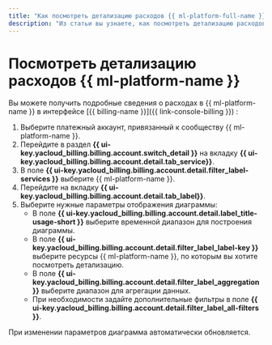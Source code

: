 ```yaml
---
title: "Как посмотреть детализацию расходов {{ ml-platform-full-name }}"
description: "Из статьи вы узнаете, как посмотреть детализацию расходов {{ ml-platform-name }}." 
---
```


# Посмотреть детализацию расходов {{ ml-platform-name }}

Вы можете получить подробные сведения о расходах в {{ ml-platform-name }} в интерфейсе [{{ billing-name }}]({{ link-console-billing }}) :

1. Выберите платежный аккаунт, привязанный к сообществу {{ ml-platform-name }}.
1. Перейдите в раздел **{{ ui-key.yacloud_billing.billing.account.switch_detail }}** на вкладку **{{ ui-key.yacloud_billing.billing.account.detail.tab_service}}**.
1. В поле **{{ ui-key.yacloud_billing.billing.account.detail.filter_label-services }}** выберите {{ ml-platform-name }}.
1. Перейдите на вкладку **{{ ui-key.yacloud_billing.billing.account.detail.tab_label}}**.
1. Выберите нужные параметры отображения диаграммы:
   * В поле **{{ ui-key.yacloud_billing.billing.account.detail.label_title-usage-short }}** выберите временной диапазон для построения диаграммы. 
   * В поле **{{ ui-key.yacloud_billing.billing.account.detail.filter_label_label-key }}** выберите ресурсы {{ ml-platform-name }}, по которым вы хотите посмотреть детализацию.
   * В поле **{{ ui-key.yacloud_billing.billing.account.detail.filter_label_aggregation }}** выберите диапазон для агрегации данных.
   * При необходимости задайте дополнительные фильтры в поле **{{ ui-key.yacloud_billing.billing.account.detail.filter_label_all-filters }}**.

При изменении параметров диаграмма автоматически обновляется.
